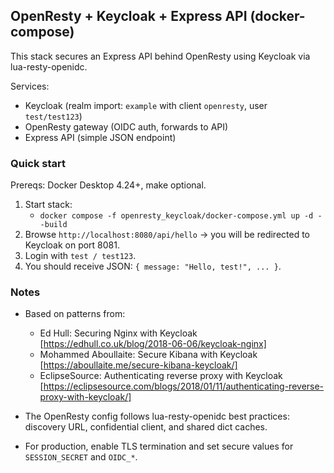 ## OpenResty + Keycloak + Express API (docker-compose)

This stack secures an Express API behind OpenResty using Keycloak via lua-resty-openidc.

Services:
- Keycloak (realm import: `example` with client `openresty`, user `test/test123`)
- OpenResty gateway (OIDC auth, forwards to API)
- Express API (simple JSON endpoint)

### Quick start

Prereqs: Docker Desktop 4.24+, make optional.

1. Start stack:
   - `docker compose -f openresty_keycloak/docker-compose.yml up -d --build`
2. Browse `http://localhost:8080/api/hello` → you will be redirected to Keycloak on port 8081.
3. Login with `test / test123`.
4. You should receive JSON: `{ message: "Hello, test!", ... }`.

### Notes

- Based on patterns from:
  - Ed Hull: Securing Nginx with Keycloak [https://edhull.co.uk/blog/2018-06-06/keycloak-nginx]
  - Mohammed Aboullaite: Secure Kibana with Keycloak [https://aboullaite.me/secure-kibana-keycloak/]
  - EclipseSource: Authenticating reverse proxy with Keycloak [https://eclipsesource.com/blogs/2018/01/11/authenticating-reverse-proxy-with-keycloak/]

- The OpenResty config follows lua-resty-openidc best practices: discovery URL, confidential client, and shared dict caches.
- For production, enable TLS termination and set secure values for `SESSION_SECRET` and `OIDC_*`.


